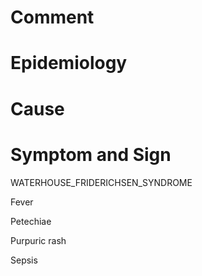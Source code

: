 # Comment

# Epidemiology

# Cause

# Symptom and Sign

WATERHOUSE_FRIDERICHSEN_SYNDROME

Fever

Petechiae

Purpuric rash

Sepsis
